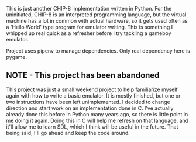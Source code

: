 
This is just another CHIP-8 implementation written in Python. For the
uninitiated, CHIP-8 is an interpreted programming language, but the virtual
machine has a lot in common with actual hardware, so it gets used often as a
'Hello World' type program for emulator writing. This is something I whipped up
real quick as a refresher before I try tackling a gameboy emulator.

Project uses pipenv to manage dependencies. Only real dependency here is
pygame.


NOTE - This project has been abandoned
--------------------------------------

This project was just a small weekend project to help familiarize myself again
with how to write a basic emulator. It is mostly finished, but one or two
instructions have been left unimplemented. I decided to change direction and
start work on an implementation done in C. I've actually already done this
before in Python many years ago, so there is little point in me doing it again.
Doing this in C will help me refresh on that language, and it'll allow me to
learn SDL, which I think will be useful in the future. That being said, I'll go
ahead and keep the code around.

